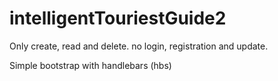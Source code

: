 # intelligentTouriestGuide2
Only create, read and delete. no login, registration and update.

Simple bootstrap with handlebars (hbs)
